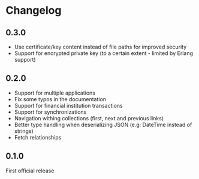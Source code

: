 # Changelog

## 0.3.0

* Use certificate/key content instead of file paths for improved security
* Support for encrypted private key (to a certain extent - limited by Erlang support)

## 0.2.0

* Support for multiple applications
* Fix some typos in the documentation
* Support for financial institution transactions
* Support for synchronizations
* Navigation withing collections (first, next and previous links)
* Better type handling when deserializing JSON (e.g: DateTime instead of strings)
* Fetch relationships

## 0.1.0

First official release